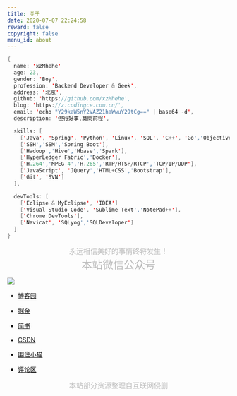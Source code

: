 ```yaml
---
title: 关于
date: 2020-07-07 22:24:58
reward: false
copyright: false
menu_id: about
---
```


```java
{
  name: 'xzMhehe'
  age: 23,
  gender: 'Boy',
  profession: 'Backend Developer & Geek',
  address: '北京',
  github: 'https://github.com/xzMhehe',
  blog: 'https://z.codingce.com.cn/',
  email: 'echo "Y29kaW5nY2VAZ21haWwuY29tCg==" | base64 -d',
  description: '但行好事,莫問前程',

  skills: [
    ['Java', 'Spring', 'Python', 'Linux', 'SQL', 'C++', 'Go','Objective-C'],
    ['SSH','SSM','Spring Boot'],
    ['Hadoop','Hive','Hbase','Spark'],
    ['HyperLedger Fabric','Docker'],
    ['H.264','MPEG-4','H.265','RTP/RTSP/RTCP','TCP/IP/UDP'],
    ['JavaScript', 'JQuery','HTML+CSS','Bootstrap'],
    ['Git', 'SVN']
  ],

  devTools: [
    ['Eclipse & MyEclipse', 'IDEA']
    ['Visual Studio Code', 'Sublime Text','NotePad++'],
    ['Chrome DevTools'],
    ['Navicat', 'SQLyog','SQLDeveloper']
  ]  
}
```

<center><font color=BBBBBB size=3>永远相信美好的事情终将发生！</font></center>

<center><font color=BBBBBB size=5>本站微信公众号</font></center>

![](https://cdn.jsdelivr.net/gh/xzMhehe/StaticFile_CDN/static/img/202108311552149.png)

- [博客园](https://www.cnblogs.com/mzdljgz/)

- [掘金](https://juejin.cn/user/131597127652312)

- [简书](https://www.jianshu.com/u/a22e10515f17)

- [CSDN](https://codingce.blog.csdn.net/)

- [围住小猫](https://i.codingce.com.cn/catchTheCat)

- [评论区](https://i.codingce.com.cn/comments)

<!-- 证书 -->
<!-- ![mark](https://s1.ax1x.com/2020/07/23/UL25p4.jpg) -->

<center><font color=BBBBBB size=3>本站部分资源整理自互联网侵删</font></center>